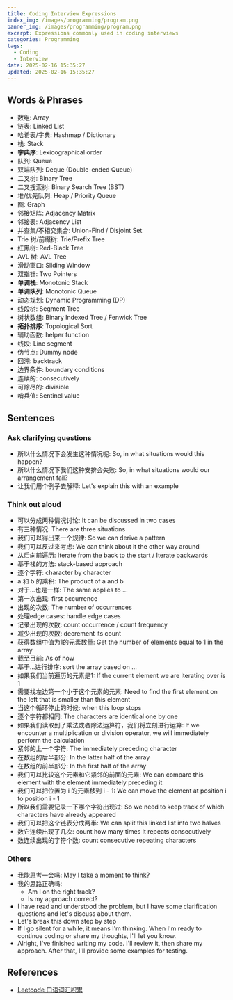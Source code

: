 ```yaml
---
title: Coding Interview Expressions
index_img: /images/programming/program.png
banner_img: /images/programming/program.png
excerpt: Expressions commonly used in coding interviews
categories: Programming
tags:
  - Coding
  - Interview
date: 2025-02-16 15:35:27
updated: 2025-02-16 15:35:27
---
```


## Words & Phrases

* 数组: Array
* 链表: Linked List
* 哈希表/字典: Hashmap / Dictionary
* 栈: Stack
* **字典序**: Lexicographical order
* 队列: Queue
* 双端队列: Deque (Double-ended Queue)
* 二叉树: Binary Tree
* 二叉搜索树: Binary Search Tree (BST)
* 堆/优先队列: Heap / Priority Queue
* 图: Graph
* 邻接矩阵: Adjacency Matrix
* 邻接表: Adjacency List
* 并查集/不相交集合: Union-Find / Disjoint Set
* Trie 树/前缀树: Trie/Prefix Tree
* 红黑树: Red-Black Tree
* AVL 树: AVL Tree
* 滑动窗口: Sliding Window
* 双指针: Two Pointers
* **单调栈**: Monotonic Stack
* **单调队列**: Monotonic Queue
* 动态规划: Dynamic Programming (DP)
* 线段树: Segment Tree
* 树状数组: Binary Indexed Tree / Fenwick Tree
* **拓扑排序**: Topological Sort
* 辅助函数: helper function
* 线段: Line segment
* 伪节点: Dummy node
* 回溯: backtrack
* 边界条件: boundary conditions
* 连续的: consecutively
* 可除尽的: divisible
* 哨兵值: Sentinel value

## Sentences

### Ask clarifying questions

* 所以什么情况下会发生这种情况呢: So, in what situations would this happen?
* 所以什么情况下我们这种安排会失败: So, in what situations would our arrangement fail?
* 让我们用个例子去解释: Let's explain this with an example

### Think out aloud
* 可以分成两种情况讨论: It can be discussed in two cases
* 有三种情况: There are three situations
* 我们可以得出来一个规律: So we can derive a pattern
* 我们可以反过来考虑: We can think about it the other way around
* 从后向前遍历: Iterate from the back to the start / Iterate backwards
* 基于栈的方法: stack-based approach
* 逐个字符: character by character
* a 和 b 的乘积: The product of a and b
* 对于...也是一样: The same applies to ...
* 第一次出现: first occurrence
* 出现的次数: The number of occurrences
* 处理edge cases: handle edge cases
* 记录出现的次数: count occurrence / count frequency
* 减少出现的次数: decrement its count
* 获得数组中值为1的元素数量: Get the number of elements equal to 1 in the array
* 截至目前: As of now
* 基于...进行排序: sort the array based on ...
* 如果我们当前遍历的元素是1: If the current element we are iterating over is 1
* 需要找左边第一个小于这个元素的元素: Need to find the first element on the left that is smaller than this element
* 当这个循环停止的时候: when this loop stops
* 逐个字符都相同: The characters are identical one by one
* 如果我们读取到了乘法或者除法运算符，我们将立刻进行运算: If we encounter a multiplication or division operator, we will immediately perform the calculation
* 紧邻的上一个字符: The immediately preceding character
* 在数组的后半部分: In the latter half of the array
* 在数组的前半部分: In the first half of the array
* 我们可以比较这个元素和它紧邻的前面的元素: We can compare this element with the element immediately preceding it
* 我们可以把位置为 i 的元素移到 i - 1: We can move the element at position i to position i - 1
* 所以我们需要记录一下哪个字符出现过: So we need to keep track of which characters have already appeared
* 我们可以把这个链表分成两半: We can split this linked list into two halves
* 数它连续出现了几次: count how many times it repeats consecutively
* 数连续出现的字符个数: count consecutive repeating characters

### Others

* 我能思考一会吗: May I take a moment to think?
* 我的思路正确吗: 
  * Am I on the right track?
  * Is my approach correct?
* I have read and understood the problem, but I have some clarification questions and let's discuss about them.
* Let's break this down step by step
* If I go silent for a while, it means I'm thinking. When I'm ready to continue coding or share my thoughts, I'll let you know.
* Alright, I've finished writing my code. I'll review it, then share my approach. After that, I'll provide some examples for testing.

## References
- [Leetcode 口语词汇积累](https://www.xiaohongshu.com/explore/679cf52c00000000180112b4?xsec_token=ABmKxwUdqymzrY7YScNUmKiXCeB2bxHFcD9I3OiQb-39o=&xsec_source=pc_user&source=web_user_page)